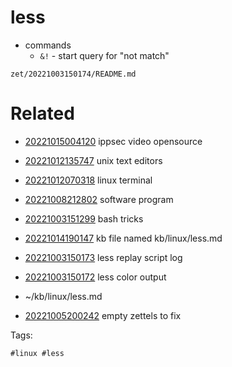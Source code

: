 # less

- commands
  - `&!` - start query for "not match"

` zet/20221003150174/README.md `

# Related

- [20221015004120](/zet/20221015004120/README.md) ippsec video opensource

- [20221012135747](/zet/20221012135747/README.md) unix text editors

- [20221012070318](/zet/20221012070318/README.md) linux terminal

- [20221008212802](/zet/20221008212802/README.md) software program

- [20221003151299](/zet/20221003151299/README.md) bash tricks

- [20221014190147](/zet/20221014190147/README.md) kb file named kb/linux/less.md
- [20221003150173](/zet/20221003150173/README.md) less replay script log
- [20221003150172](/zet/20221003150172/README.md) less color output
- ~/kb/linux/less.md
- [20221005200242](/zet/20221005200242/README.md) empty zettels to fix

Tags:

    #linux #less 
